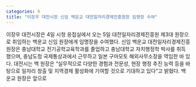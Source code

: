 ```yaml
---
categories: h
title: "이장우 대전시장 신임 백운교 대전일자리경제진흥원장 임명장 수여"
---
```

이장우 대전시장은 4일 시청 응접실에서 오는 5일 대전일자리경제진흥원 제3대 원장으로 취임하는 백운교 신임 원장에게 임명장을 수여했다. 신임 백운교 대전일자리경제진흥원장은 충남대학교 전기공학교육학과를 졸업하고 충남대학교 자치행정학 박사를 취득했으며, 충남도청 국제통상과에서 근무하고 일본 구마모토 해외사무소장을 역임한 바 있다. 대전시는 백 원장은 &ldquo;실무적으로 다양한 경험과 전문성, 현장 행정 추진 능력 등을 바탕으로 일자리 창출 및 지역경제 활성화에 기여할 것으로 기대하고 있다&rdquo;고 밝혔다. 백운교 원장은 앞으로